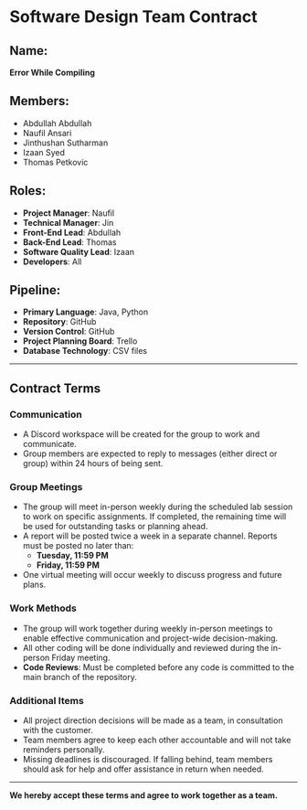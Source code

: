 
# Software Design Team Contract

## Name:  
**Error While Compiling**

## Members:  
- Abdullah Abdullah  
- Naufil Ansari  
- Jinthushan Sutharman  
- Izaan Syed  
- Thomas Petkovic  

## Roles:  
- **Project Manager**: Naufil  
- **Technical Manager**: Jin  
- **Front-End Lead**: Abdullah  
- **Back-End Lead**: Thomas  
- **Software Quality Lead**: Izaan  
- **Developers**: All  

## Pipeline:  
- **Primary Language**: Java, Python  
- **Repository**: GitHub  
- **Version Control**: GitHub  
- **Project Planning Board**: Trello  
- **Database Technology**: CSV files  

---

## Contract Terms

### Communication  
- A Discord workspace will be created for the group to work and communicate.  
- Group members are expected to reply to messages (either direct or group) within 24 hours of being sent.  

### Group Meetings  
- The group will meet in-person weekly during the scheduled lab session to work on specific assignments. If completed, the remaining time will be used for outstanding tasks or planning ahead.  
- A report will be posted twice a week in a separate channel. Reports must be posted no later than:  
  - **Tuesday, 11:59 PM**  
  - **Friday, 11:59 PM**  
- One virtual meeting will occur weekly to discuss progress and future plans.  

### Work Methods  
- The group will work together during weekly in-person meetings to enable effective communication and project-wide decision-making.  
- All other coding will be done individually and reviewed during the in-person Friday meeting.  
- **Code Reviews**: Must be completed before any code is committed to the main branch of the repository.  

### Additional Items  
- All project direction decisions will be made as a team, in consultation with the customer.  
- Team members agree to keep each other accountable and will not take reminders personally.  
- Missing deadlines is discouraged. If falling behind, team members should ask for help and offer assistance in return when needed.  

---

**We hereby accept these terms and agree to work together as a team.**
